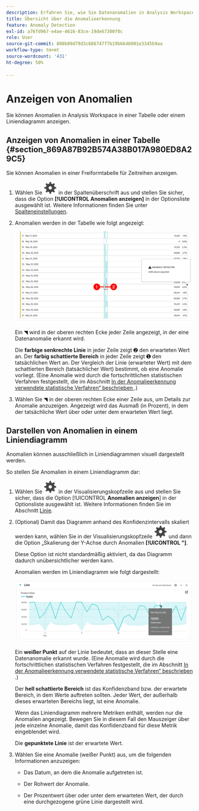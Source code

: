 ```yaml
---
description: Erfahren Sie, wie Sie Datenanomalien in Analysis Workspace kontextuell anzeigen und analysieren können.
title: Übersicht über die Anomalieerkennung
feature: Anomaly Detection
exl-id: a76fd967-e4ae-4616-83ce-19de67300f0c
role: User
source-git-commit: 808b09d79d3c686747f7b19b6646001e3345b9aa
workflow-type: tm+mt
source-wordcount: '431'
ht-degree: 50%

---
```



# Anzeigen von Anomalien

Sie können Anomalien in Analysis Workspace in einer Tabelle oder einem Liniendiagramm anzeigen.

## Anzeigen von Anomalien in einer Tabelle {#section_869A87B92B574A38B017A980ED8A29C5}

Sie können Anomalien in einer Freiformtabelle für Zeitreihen anzeigen.

1. Wählen Sie ![Einstellung](/help/assets/icons/Setting.svg) in der Spaltenüberschrift aus und stellen Sie sicher, dass die Option **[!UICONTROL Anomalien anzeigen]** in der Optionsliste ausgewählt ist. Weitere Informationen finden Sie unter [Spalteneinstellungen](/help/analysis-workspace/visualizations/freeform-table/column-row-settings/column-settings.md).

1. Anomalien werden in der Tabelle wie folgt angezeigt:

   ![Anomalien erkannt](assets/anomaly-detected.png)

   Ein ◥ wird in der oberen rechten Ecke jeder Zeile angezeigt, in der eine Datenanomalie erkannt wird.

   Die **farbige senkrechte Linie** in jeder Zeile zeigt ➋ den erwarteten Wert an. Der **farbig schattierte Bereich** in jeder Zeile zeigt ➊ den tatsächlichen Wert an. Der Vergleich der Linie (erwarteter Wert) mit dem schattierten Bereich (tatsächlicher Wert) bestimmt, ob eine Anomalie vorliegt. (Eine Anomalie wird durch die fortschrittlichen statistischen Verfahren festgestellt, die im Abschnitt [In der Anomalieerkennung verwendete statistische Verfahren“ beschrieben ](/help/analysis-workspace/c-anomaly-detection/statistics-anomaly-detection.md).)

1. Wählen Sie ◥ in der oberen rechten Ecke einer Zeile aus, um Details zur Anomalie anzuzeigen. Angezeigt wird das Ausmaß (in Prozent), in dem der tatsächliche Wert über oder unter dem erwarteten Wert liegt.

## Darstellen von Anomalien in einem Liniendiagramm

Anomalien können ausschließlich in Liniendiagrammen visuell dargestellt werden.

So stellen Sie Anomalien in einem Liniendiagramm dar:

1. Wählen Sie ![Einstellung](/help/assets/icons/Setting.svg) in der Visualisierungskopfzeile aus und stellen Sie sicher, dass die Option [!UICONTROL **Anomalien anzeigen**] in der Optionsliste ausgewählt ist. Weitere Informationen finden Sie im Abschnitt [Linie](/help/analysis-workspace/visualizations/line.md).

1. (Optional) Damit das Diagramm anhand des Konfidenzintervalls skaliert werden kann, wählen Sie in der Visualisierungskopfzeile ![Einstellung](/help/assets/icons/Setting.svg) und dann die Option „Skalierung der Y-Achse durch Anomalien **[!UICONTROL &quot;]**.

   Diese Option ist nicht standardmäßig aktiviert, da das Diagramm dadurch unübersichtlicher werden kann.

   Anomalien werden im Liniendiagramm wie folgt dargestellt:

   ![Anomalieerkennung für Linienvisualisierung](assets/anomaly-detected-line.png)

   Ein **weißer Punkt** auf der Linie bedeutet, dass an dieser Stelle eine Datenanomalie erkannt wurde. (Eine Anomalie wird durch die fortschrittlichen statistischen Verfahren festgestellt, die im Abschnitt [In der Anomalieerkennung verwendete statistische Verfahren“ beschrieben ](/help/analysis-workspace/c-anomaly-detection/statistics-anomaly-detection.md).)

   Der **hell schattierte Bereich** ist das Konfidenzband bzw. der erwartete Bereich, in dem Werte auftreten sollten. Jeder Wert, der außerhalb dieses erwarteten Bereichs liegt, ist eine Anomalie.

   Wenn das Liniendiagramm mehrere Metriken enthält, werden nur die Anomalien angezeigt. Bewegen Sie in diesem Fall den Mauszeiger über jede einzelne Anomalie, damit das Konfidenzband für diese Metrik eingeblendet wird.

   Die **gepunktete Linie** ist der erwartete Wert.

1. Wählen Sie eine Anomalie (weißer Punkt) aus, um die folgenden Informationen anzuzeigen:

   * Das Datum, an dem die Anomalie aufgetreten ist.

   * Der Rohwert der Anomalie.

   * Der Prozentwert über oder unter dem erwarteten Wert, der durch eine durchgezogene grüne Linie dargestellt wird.








<!--
# View anomalies in Analysis Workspace

You can view anomalies in a table or in a line chart.

## View anomalies in a table {#table}

You can view anomalies in a time-series Freeform Table.

1. Select the column settings icon in the column header, then ensure that the [!UICONTROL **Anomalies**] option is selected in the list of options. For more information, see [Column settings](/help/analysis-workspace/visualizations/freeform-table/column-row-settings/column-settings.md).

1. Click away from the settings menu to view the updated table.

   ![An anomaly detection notification indicating 15% below expected.](assets/anomaly_detected.png)

1. Anomalies are shown in the table as follows:

   A **dark gray triangle** appears in the upper-right corner of each row where a data anomaly is detected.

   The colored **vertical line** in each row indicates the expected value. The colored **shaded area** in each row indicates the actual value. How the line (expected value) compares with the shaded area (actual value) determines whether there is an anomaly. (An observation is considered anomolous based on the advanced statistical techniques described in [Statistical techniques used in anomaly detection](/help/analysis-workspace/c-anomaly-detection/statistics-anomaly-detection.md).)

1. Select the gray triangle in the upper-right corner of a row to view details about the anomaly. This shows the extent (as a percentage) to which the actual value diverges either above or below the expected value.

## View anomalies in a line chart {#line-chart}

A Line chart is the only visualization that allows you to view anomalies.

To view anomalies in a line chart:

1. Select the settings icon in the visualization header, then ensure that the [!UICONTROL **Show anomalies**] option is selected in the list of options. For more information, see [Line](/help/analysis-workspace/visualizations/line.md).

1. (Optional) To allow the confidence interval to scale the chart, select the settings icon in the visualization header, then select the option, **[!UICONTROL Allow anomalies to Scale Y-axis]**. 

   This option is not selected by default because it can sometimes make the chart less legible.
   
1. Click away from the settings menu to view the updated line chart.

      ![A line chart with an anomaly detected message indicating 15% above expected.](assets/anomaly_linechart.png)

   Anomalies are shown in the line chart as follows:
   
   A **white dot** appears on the line wherever a data anomaly is detected. (An observation is considered anomolous based on the advanced statistical techniques described in [Statistical techniques used in anomaly detection](/help/analysis-workspace/c-anomaly-detection/statistics-anomaly-detection.md).)

   The **light shaded area** is the confidence band, or expected range, where values should occur. Any value that falls outside of this expected range is an anomaly. 

   If you have multiple metrics in the line chart, only the anomalies are shown and you have to hover over each anomaly to see the confidence band for that metric. 

   The **dotted line** is the exact expected value.

1. Click an anomaly (white dot) to view the following information:

   * The date the anomaly occurred 
   
   * The raw value of the anomaly 
   
   * The percentage value above or below the expected value, which is represented by the solid green line.
   
-->
